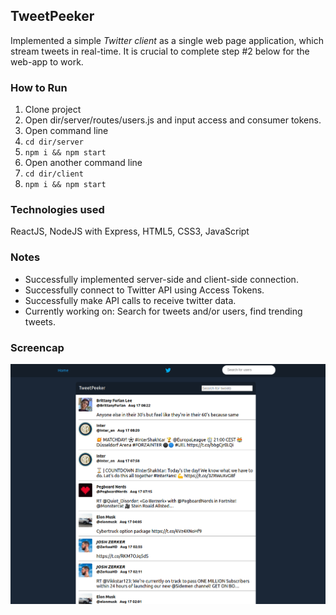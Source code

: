 ## TweetPeeker

Implemented a simple *Twitter client* as a single web page application, which stream tweets in real-time. It is crucial to complete step #2 below for the web-app to work.

### How to Run
1. Clone project
2. Open dir/server/routes/users.js and input access and consumer tokens.
3. Open command line
4. `cd dir/server`
5. `npm i && npm start`
6. Open another command line
7. `cd dir/client`
8. `npm i && npm start`  

### Technologies used

ReactJS, NodeJS with Express, HTML5, CSS3, JavaScript

### Notes
- Successfully implemented server-side and client-side connection.
- Successfully connect to Twitter API using Access Tokens.
- Successfully make API calls to receive twitter data.
- Currently working on: Search for tweets and/or users, find trending tweets.

### Screencap
![TweetPeeker-Screenshot](/client/src/images/screencap.png)